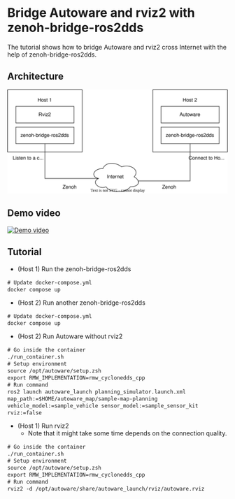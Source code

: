 # Bridge Autoware and rviz2 with zenoh-bridge-ros2dds

The tutorial shows how to bridge Autoware and rviz2 cross Internet with the help of zenoh-bridge-ros2dds.

## Architecture

![Architecture](Architecture.drawio.svg)

## Demo video

[![Demo video](https://img.youtube.com/vi/2uKWHR6OhBA/maxresdefault.jpg)](https://youtu.be/2uKWHR6OhBA)

## Tutorial

* (Host 1) Run the zenoh-bridge-ros2dds

```shell
# Update docker-compose.yml
docker compose up
```

* (Host 2) Run another zenoh-bridge-ros2dds

```shell
# Update docker-compose.yml
docker compose up
```

* (Host 2) Run Autoware without rviz2

```shell
# Go inside the container
./run_container.sh
# Setup environment
source /opt/autoware/setup.zsh
export RMW_IMPLEMENTATION=rmw_cyclonedds_cpp
# Run command
ros2 launch autoware_launch planning_simulator.launch.xml map_path:=$HOME/autoware_map/sample-map-planning vehicle_model:=sample_vehicle sensor_model:=sample_sensor_kit rviz:=false
```

* (Host 1) Run rviz2
  * Note that it might take some time depends on the connection quality.

```shell
# Go inside the container
./run_container.sh
# Setup environment
source /opt/autoware/setup.zsh
export RMW_IMPLEMENTATION=rmw_cyclonedds_cpp
# Run command
rviz2 -d /opt/autoware/share/autoware_launch/rviz/autoware.rviz
```
